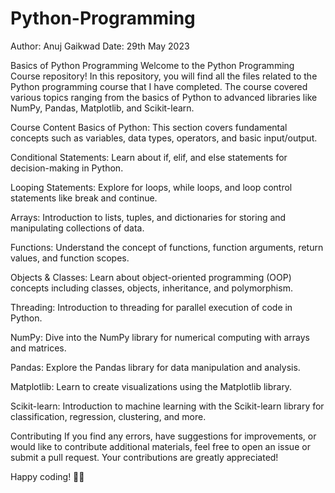 # Python-Programming
Author: Anuj Gaikwad
Date: 29th May 2023

Basics of Python Programming
Welcome to the Python Programming Course repository! In this repository, you will find all the files related to the Python programming course that I have completed. The course covered various topics ranging from the basics of Python to advanced libraries like NumPy, Pandas, Matplotlib, and Scikit-learn.

Course Content
Basics of Python: This section covers fundamental concepts such as variables, data types, operators, and basic input/output.

Conditional Statements: Learn about if, elif, and else statements for decision-making in Python.

Looping Statements: Explore for loops, while loops, and loop control statements like break and continue.

Arrays: Introduction to lists, tuples, and dictionaries for storing and manipulating collections of data.

Functions: Understand the concept of functions, function arguments, return values, and function scopes.

Objects & Classes: Learn about object-oriented programming (OOP) concepts including classes, objects, inheritance, and polymorphism.

Threading: Introduction to threading for parallel execution of code in Python.

NumPy: Dive into the NumPy library for numerical computing with arrays and matrices.

Pandas: Explore the Pandas library for data manipulation and analysis.

Matplotlib: Learn to create visualizations using the Matplotlib library.

Scikit-learn: Introduction to machine learning with the Scikit-learn library for classification, regression, clustering, and more.


Contributing
If you find any errors, have suggestions for improvements, or would like to contribute additional materials, feel free to open an issue or submit a pull request. Your contributions are greatly appreciated!

Happy coding! 🐍✨

